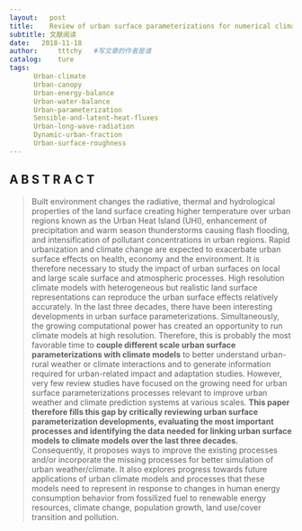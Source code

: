 ```yaml
---
layout:   post
title:    Review of urban surface parameterizations for numerical climate models
subtitle: 文献阅读  
date:   2018-11-18
author:     tttchy   #写文章的作者是谁
catalog:    ture
tags:    
      Urban-climate
      Urban-canopy
      Urban-energy-balance
      Urban-water-balance
      Urban-parameterization
      Sensible-and-latent-heat-fluxes
      Urban-long-wave-radiation
      Dynamic-urban-fraction
      Urban-surface-roughness
---
```


## A B S T R A C T
>Built environment changes the radiative, thermal and hydrological properties of the land surface creating higher temperature over urban regions known as the Urban Heat Island (UHI), enhancement of precipitation and warm season thunderstorms causing flash flooding, and intensification of pollutant concentrations in urban regions. Rapid urbanization and climate change are expected to exacerbate urban surface effects on health, economy and the environment. It is therefore necessary to study the impact of urban surfaces on local and large scale surface and atmospheric processes. High resolution climate models with heterogeneous but realistic land surface representations can reproduce the urban surface effects relatively accurately. In the last three decades, there have been interesting developments in urban surface parameterizations. Simultaneously, the growing computational power has created an opportunity to run climate models at high resolution. Therefore, this is probably the most favorable time to **couple different scale urban surface parameterizations with climate models** to better understand urban-rural weather or climate interactions and to generate information required for urban-related impact and adaptation studies. However, very few review studies have focused on the growing need for urban surface parameterizations processes relevant to improve urban weather and climate prediction systems at various scales. **This paper therefore fills this gap by critically reviewing urban surface parameterization developments, evaluating the most important processes and identifying the data needed for linking urban surface models to climate models over the last three decades.** Consequently, it proposes ways to improve the existing processes and/or incorporate the missing processes for better simulation of urban weather/climate. It also explores progress towards future applications of urban climate models and processes that these models need to represent in response to changes in human energy consumption behavior from fossilized fuel to renewable energy resources, climate change, population growth, land use/cover transition and pollution.
